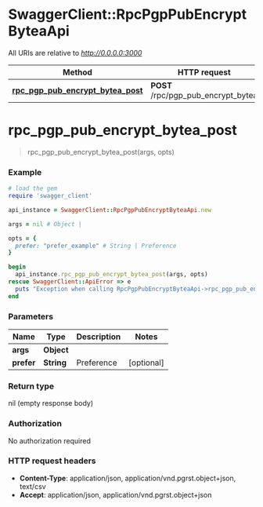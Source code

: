 # SwaggerClient::RpcPgpPubEncryptByteaApi

All URIs are relative to *http://0.0.0.0:3000*

Method | HTTP request | Description
------------- | ------------- | -------------
[**rpc_pgp_pub_encrypt_bytea_post**](RpcPgpPubEncryptByteaApi.md#rpc_pgp_pub_encrypt_bytea_post) | **POST** /rpc/pgp_pub_encrypt_bytea | 


# **rpc_pgp_pub_encrypt_bytea_post**
> rpc_pgp_pub_encrypt_bytea_post(args, opts)



### Example
```ruby
# load the gem
require 'swagger_client'

api_instance = SwaggerClient::RpcPgpPubEncryptByteaApi.new

args = nil # Object | 

opts = { 
  prefer: "prefer_example" # String | Preference
}

begin
  api_instance.rpc_pgp_pub_encrypt_bytea_post(args, opts)
rescue SwaggerClient::ApiError => e
  puts "Exception when calling RpcPgpPubEncryptByteaApi->rpc_pgp_pub_encrypt_bytea_post: #{e}"
end
```

### Parameters

Name | Type | Description  | Notes
------------- | ------------- | ------------- | -------------
 **args** | **Object**|  | 
 **prefer** | **String**| Preference | [optional] 

### Return type

nil (empty response body)

### Authorization

No authorization required

### HTTP request headers

 - **Content-Type**: application/json, application/vnd.pgrst.object+json, text/csv
 - **Accept**: application/json, application/vnd.pgrst.object+json



